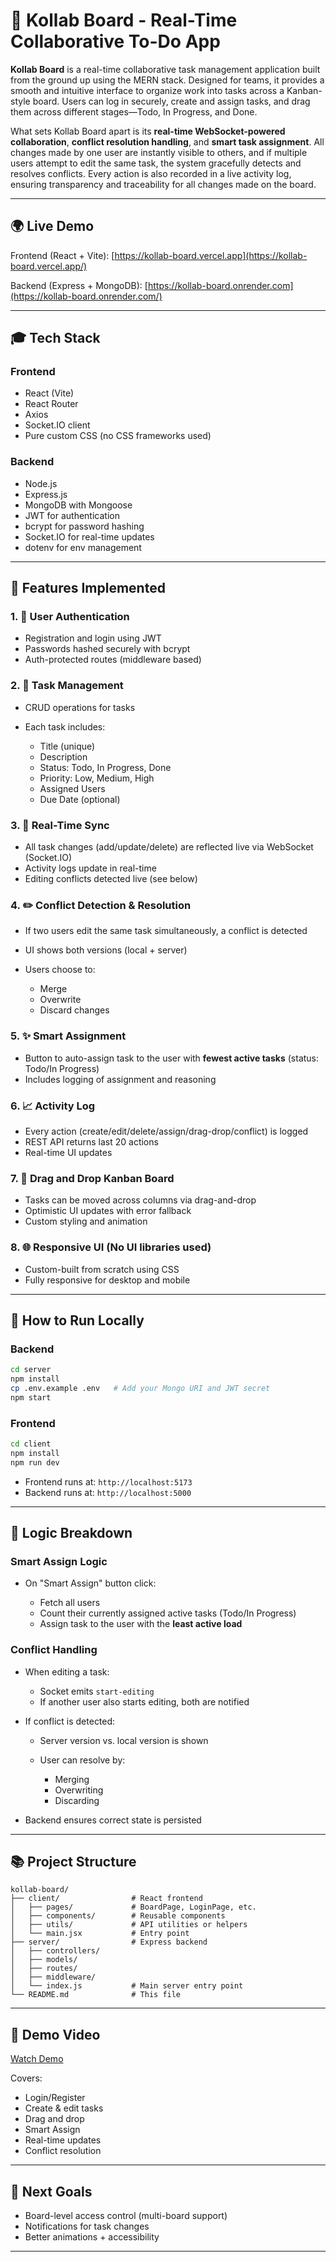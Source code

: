# 🚀 Kollab Board - Real-Time Collaborative To-Do App

**Kollab Board** is a real-time collaborative task management application built from the ground up using the MERN stack. Designed for teams, it provides a smooth and intuitive interface to organize work into tasks across a Kanban-style board. Users can log in securely, create and assign tasks, and drag them across different stages—Todo, In Progress, and Done.

What sets Kollab Board apart is its **real-time WebSocket-powered collaboration**, **conflict resolution handling**, and **smart task assignment**. All changes made by one user are instantly visible to others, and if multiple users attempt to edit the same task, the system gracefully detects and resolves conflicts. Every action is also recorded in a live activity log, ensuring transparency and traceability for all changes made on the board.

---

## 🌍 Live Demo

Frontend (React + Vite): [https://kollab-board.vercel.app](https://kollab-board.vercel.app/)

Backend (Express + MongoDB): [https://kollab-board.onrender.com](https://kollab-board.onrender.com/)

---

## 🎓 Tech Stack

### Frontend

- React (Vite)
- React Router
- Axios
- Socket.IO client
- Pure custom CSS (no CSS frameworks used)

### Backend

- Node.js
- Express.js
- MongoDB with Mongoose
- JWT for authentication
- bcrypt for password hashing
- Socket.IO for real-time updates
- dotenv for env management

---

## 🌟 Features Implemented 

### 1. 🔐 User Authentication

- Registration and login using JWT
- Passwords hashed securely with bcrypt
- Auth-protected routes (middleware based)

### 2. 📅 Task Management

- CRUD operations for tasks
- Each task includes:

  - Title (unique)
  - Description
  - Status: Todo, In Progress, Done
  - Priority: Low, Medium, High
  - Assigned Users
  - Due Date (optional)

### 3. 📆 Real-Time Sync

- All task changes (add/update/delete) are reflected live via WebSocket (Socket.IO)
- Activity logs update in real-time
- Editing conflicts detected live (see below)

### 4. ✏️ Conflict Detection & Resolution

- If two users edit the same task simultaneously, a conflict is detected
- UI shows both versions (local + server)
- Users choose to:

  - Merge
  - Overwrite
  - Discard changes

### 5. ✨ Smart Assignment

- Button to auto-assign task to the user with **fewest active tasks** (status: Todo/In Progress)
- Includes logging of assignment and reasoning

### 6. 📈 Activity Log

- Every action (create/edit/delete/assign/drag-drop/conflict) is logged
- REST API returns last 20 actions
- Real-time UI updates

### 7. 🔄 Drag and Drop Kanban Board

- Tasks can be moved across columns via drag-and-drop
- Optimistic UI updates with error fallback
- Custom styling and animation

### 8. 🌐 Responsive UI (No UI libraries used)

- Custom-built from scratch using CSS
- Fully responsive for desktop and mobile

---

## 🔧 How to Run Locally

### Backend

```bash
cd server
npm install
cp .env.example .env   # Add your Mongo URI and JWT secret
npm start
```

### Frontend

```bash
cd client
npm install
npm run dev
```

- Frontend runs at: `http://localhost:5173`
- Backend runs at: `http://localhost:5000`

---

## 📄 Logic Breakdown

### Smart Assign Logic

- On "Smart Assign" button click:

  - Fetch all users
  - Count their currently assigned active tasks (Todo/In Progress)
  - Assign task to the user with the **least active load**

### Conflict Handling

- When editing a task:

  - Socket emits `start-editing`
  - If another user also starts editing, both are notified

- If conflict is detected:

  - Server version vs. local version is shown
  - User can resolve by:

    - Merging
    - Overwriting
    - Discarding

- Backend ensures correct state is persisted

---

## 📚 Project Structure

```
kollab-board/
├── client/                # React frontend
│   ├── pages/             # BoardPage, LoginPage, etc.
│   ├── components/        # Reusable components
│   ├── utils/             # API utilities or helpers
│   └── main.jsx           # Entry point
├── server/                # Express backend
│   ├── controllers/
│   ├── models/
│   ├── routes/
│   ├── middleware/
│   └── index.js           # Main server entry point
└── README.md              # This file

```

---

## 🎥 Demo Video

[Watch Demo](https://drive.google.com/file/d/10F8Jyo4r0_BkuTJ009vcjzzFzXn-C2Ae/view?usp=sharing)

Covers:

- Login/Register
- Create & edit tasks
- Drag and drop
- Smart Assign
- Real-time updates
- Conflict resolution

---

## 🚀 Next Goals 

- Board-level access control (multi-board support)
- Notifications for task changes
- Better animations + accessibility

---
